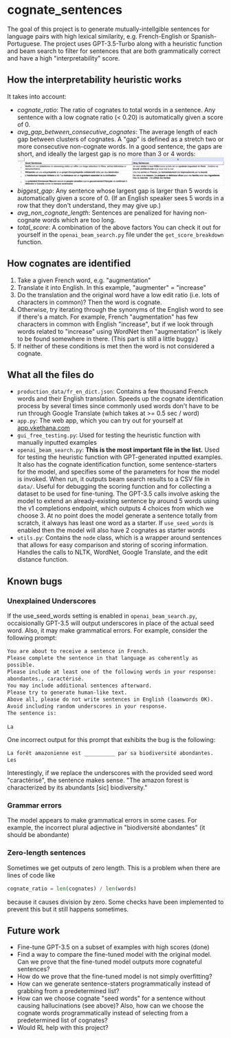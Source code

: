 # cognate_sentences
The goal of this project is to generate mutually-intellgible sentences for language pairs with high lexical similarity, e.g. French-English or Spanish-Portuguese. The project uses GPT-3.5-Turbo along with a heuristic function and beam search to filter for sentences that are both grammatically correct and have a high "interpretability" score.
## How the interpretability heuristic works
It takes into account:
- *cognate_ratio*: The ratio of cognates to total words in a sentence. Any sentence with a low cognate ratio (< 0.20) is automatically given a score of 0.
- *avg_gap_between_consecutive_cognates*: The average length of each gap between clusters of cognates. A "gap" is defined as a stretch two or more consecutive non-cognate words. In a good sentence, the gaps are short, and ideally the largest gap is no more than 3 or 4 words:
![Example of good vs. bad sentence](img/good_vs_bad_sentence.png)
- *biggest_gap*: Any sentence whose largest gap is larger than 5 words is automatically given a score of 0. (If an English speaker sees 5 words in a row that they don't understand, they may give up.)
- *avg_non_cognate_length*: Sentences are penalized for having non-cognate words which are too long.
- *total_score*: A combination of the above factors
You can check it out for yourself in the `openai_beam_search.py` file under the `get_score_breakdown`	function.

## How cognates are identified
1) Take a given French word, e.g. "augmentation"
2) Translate it into English. In this example, "augmenter" = "increase"
3) Do the translation and the original word have a low edit ratio (i.e. lots of characters in common)? Then the word is cognate.
4) Otherwise, try iterating through the synonyms of the English word to see if there's a match. For example, French "augmentation" has few characters in common with English "increase", but if we look through words related to "increase" using WordNet then "augmentation" is likely to be found somewhere in there. (This part is still a little buggy.)
5) If neither of these conditions is met then the word is not considered a cognate.

## What all the files do
- `production_data/fr_en_dict.json`: Contains a few thousand French words and their English translation. Speeds up the cognate identification process by several times since commonly used words don't have to be run through Google Translate (which takes at >= 0.5 sec / word)
- `app.py`: The web app, which you can try out for yourself at [app.vkethana.com](app.vkethana.com)
- `gui_free_testing.py`: Used for testing the heuristic function with manually inputted examples
- `openai_beam_search.py`:  **This is the most important file in the list.** 
Used for testing the heuristic function with GPT-generated inputted examples. 
It also has the cognate identification function, some sentence-starters for the model, and specifies some of the parameters for how the model is invoked. 
When run, it outputs beam search results to a CSV file in `data/`. 
Useful for debugging the scoring function and for collecting a dataset to be used for fine-tuning. 
The GPT-3.5 calls involve asking the model to extend an already-existing sentence by around 5 words using the v1 completions endpoint, which outputs 4 choices from which we choose 3. At no point does the model generate a sentence totally from scratch, it always has least one word as a starter. If `use_seed_words` is enabled then the model will also have 2 cognates as starter words
- `utils.py`: Contains the `node` class, which is a wrapper around sentences that allows for easy comparison and storing of scoring information. Handles the calls to NLTK, WordNet, Google Translate, and the edit distance function.

## Known bugs
### Unexplained Underscores 
If the use_seed_words setting is enabled in `openai_beam_search.py`, occaisionally GPT-3.5 will output underscores in place of the actual seed word. Also, it may make grammatical errors. For example, consider the following prompt:
```
You are about to receive a sentence in French. 
Please complete the sentence in that language as coherently as possible. 
Please include at least one of the following words in your response: abondantes., caractérisé. 
You may include additional sentences afterward. 
Please try to generate human-like text. 
Above all, please do not write sentences in English (loanwords OK). 
Avoid including random underscores in your response. 
The sentence is:

La
```
One incorrect output for this prompt that exhibits the bug is the following:
```
La forêt amazonienne est __________ par sa biodiversité abondantes. Les
```
Interestingly, if we replace the underscores with the provided seed word "caractérisé", the sentence makes sense. "The amazon forest is characterized by its abundants [sic] biodiversity." 

### Grammar errors
The model appears to make grammatical errors in some cases. For example, the incorrect plural adjective in "biodiversité abondantes" (it should be abondante) 

### Zero-length sentences
Sometimes we get outputs of zero length. This is a problem when there are lines of code like
```python
cognate_ratio = len(cognates) / len(words)
```
because it causes division by zero. Some checks have been implemented to prevent this but it still happens sometimes.

## Future work
- Fine-tune GPT-3.5 on a subset of examples with high scores (done)
- Find a way to compare the fine-tuned model with the original model. Can we prove that the fine-tuned model outputs more cognateful sentences?
- How do we prove that the fine-tuned model is not simply overfitting?
- How can we generate sentence-staters programmatically instead of grabbing from a predetermined list?
- How can we choose cognate "seed words" for a sentence without causing hallucinations (see above)? Also, how can we choose the cognate words programmatically instead of selecting from a predetermined list of cognates?
- Would RL help with this project?
